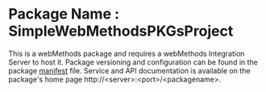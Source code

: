# Package Name : SimpleWebMethodsPKGsProject
This is a webMethods package and requires a webMethods Integration Server to host it. Package versioning and configuration can be found in the package [manifest](./SimpleWebMethodsPKGsProject/manifest.v3) file. Service and API documentation is available on the package's home page http://&lt;server&gt;:&lt;port&gt;/&lt;packagename>.